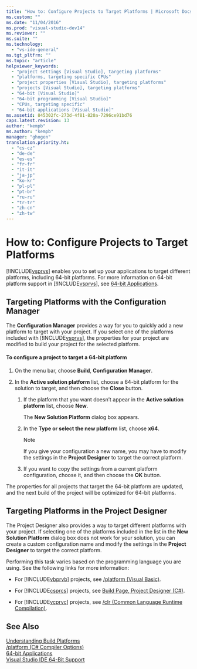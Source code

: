 ```yaml
---
title: "How to: Configure Projects to Target Platforms | Microsoft Docs"
ms.custom: ""
ms.date: "11/04/2016"
ms.prod: "visual-studio-dev14"
ms.reviewer: ""
ms.suite: ""
ms.technology: 
  - "vs-ide-general"
ms.tgt_pltfrm: ""
ms.topic: "article"
helpviewer_keywords: 
  - "project settings [Visual Studio], targeting platforms"
  - "platforms, targeting specific CPUs"
  - "project properties [Visual Studio], targeting platforms"
  - "projects [Visual Studio], targeting platforms"
  - "64-bit [Visual Studio]"
  - "64-bit programming [Visual Studio]"
  - "CPUs, targeting specific"
  - "64-bit applications [Visual Studio]"
ms.assetid: 845302fc-273d-4f81-820a-7296ce91bd76
caps.latest.revision: 13
author: "kempb"
ms.author: "kempb"
manager: "ghogen"
translation.priority.ht: 
  - "cs-cz"
  - "de-de"
  - "es-es"
  - "fr-fr"
  - "it-it"
  - "ja-jp"
  - "ko-kr"
  - "pl-pl"
  - "pt-br"
  - "ru-ru"
  - "tr-tr"
  - "zh-cn"
  - "zh-tw"
---
```

# How to: Configure Projects to Target Platforms
[!INCLUDE[vsprvs](../code-quality/includes/vsprvs_md.md)] enables you to set up your applications to target different platforms, including 64-bit platforms. For more information on 64-bit platform support in [!INCLUDE[vsprvs](../code-quality/includes/vsprvs_md.md)], see [64-bit Applications](http://msdn.microsoft.com/en-us/Library/fd4026bc-2c3d-4b27-86dc-ec5e96018181).  
  
## Targeting Platforms with the Configuration Manager  
 The **Configuration Manager** provides a way for you to quickly add a new platform to target with your project. If you select one of the platforms included with [!INCLUDE[vsprvs](../code-quality/includes/vsprvs_md.md)], the properties for your project are modified to build your project for the selected platform.  
  
#### To configure a project to target a 64-bit platform  
  
1.  On the menu bar, choose **Build**, **Configuration Manager**.  
  
2.  In the **Active solution platform** list, choose a 64-bit platform for the solution to target, and then choose the **Close** button.  
  
    1.  If the platform that you want doesn’t appear in the **Active solution platform** list, choose **New**.  
  
         The **New Solution Platform** dialog box appears.  
  
    2.  In the **Type or select the new platform** list, choose **x64**.  
  
        > [!NOTE]
        >  If you give your configuration a new name, you may have to modify the settings in the **Project Designer** to target the correct platform.  
  
    3.  If you want to copy the settings from a current platform configuration, choose it, and then choose the **OK** button.  
  
 The properties for all projects that target the 64-bit platform are updated, and the next build of the project will be optimized for 64-bit platforms.  
  
## Targeting Platforms in the Project Designer  
 The Project Designer also provides a way to target different platforms with your project. If selecting one of the platforms included in the list in the **New Solution Platform** dialog box does not work for your solution, you can create a custom configuration name and modify the settings in the **Project Designer** to target the correct platform.  
  
 Performing this task varies based on the programming language you are using. See the following links for more information:  
  
-   For [!INCLUDE[vbprvb](../code-quality/includes/vbprvb_md.md)] projects, see [/platform (Visual Basic)](/dotnet/visual-basic/reference/command-line-compiler/platform).  
  
-   For [!INCLUDE[csprcs](../data-tools/includes/csprcs_md.md)] projects, see [Build Page, Project Designer (C#)](../ide/reference/build-page-project-designer-csharp.md).  
  
-   For [!INCLUDE[vcprvc](../code-quality/includes/vcprvc_md.md)] projects, see [/clr (Common Language Runtime Compilation)](/visual-cpp/build/reference/clr-common-language-runtime-compilation).  
  
## See Also  
 [Understanding Build Platforms](../ide/understanding-build-platforms.md)   
 [/platform (C# Compiler Options)](/dotnet/csharp/language-reference/compiler-options/platform-compiler-option)   
 [64-bit Applications](http://msdn.microsoft.com/en-us/Library/fd4026bc-2c3d-4b27-86dc-ec5e96018181)   
 [Visual Studio IDE 64-Bit Support](../ide/visual-studio-ide-64-bit-support.md)